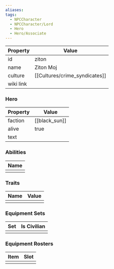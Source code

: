 ```yaml
---
aliases: 
tags:
  - NPCCharacter
  - NPCCharacter/Lord
  - Hero
  - Hero/Associate
---
```


| Property  | Value                |
| :-------- | -------------------- |
| id        | ziton                |
| name      | Ziton Moj            |
| culture   | [[Cultures/crime_syndicates]] |
| wiki link |                      |
### Hero
| Property | Value         |
| -------- | ------------- |
| faction  | [[black_sun]] |
| alive    | true          |
| text     |               |

### Abilities
| Name |
| :--: |
|      |

### Traits
| Name | Value |
| ---- | ----- |
|      |       |

### Equipment Sets
| Set | Is Civilian |
| --- | ----------- |
|     |             |

### Equipment Rosters
| Item | Slot |
| ---- | ---- |
|      |      |
